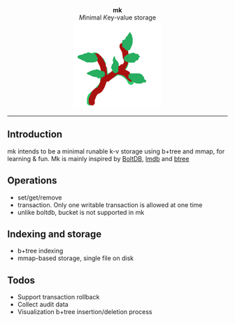 <p align="center">
    <b>mk</b><br>
    <i>M</i>inimal <i>K</i>ey-value storage<br>
    <img src="https://raw.githubusercontent.com/daicang/mk/dev/mk.png" width="200">
</p>

---

## Introduction

mk intends to be a minimal runable k-v storage using b+tree and mmap, for learning & fun. Mk is mainly inspired by [BoltDB](https://github.com/boltdb/bolt), [lmdb](https://github.com/LMDB/lmdb) and [btree](https://github.com/google/btree)

## Operations

- set/get/remove
- transaction. Only one writable transaction is allowed at one time
- unlike boltdb, bucket is not supported in mk

## Indexing and storage

- b+tree indexing
- mmap-based storage, single file on disk

## Todos

- Support transaction rollback
- Collect audit data
- Visualization b+tree insertion/deletion process
